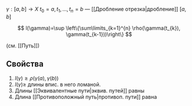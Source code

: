 $\gamma: [a,b]\to X$
$t_{0}=a, t_{1},\dots, t_{n}=b$ — [[Дробление отрезка|дробление]] $[a, b]$

$$
l(\gamma)=\sup \left\{\sum\limits_{k=1}^{n} \rho(\gamma(t_{k}), \gamma(t_{k-1}))\right\}
$$

(см. [[Путь]])
## Свойства

1. $l(\gamma)\geq \rho(\gamma(a), \gamma(b))$
2. $l(\gamma)\geq$ длины впис. в него ломаной.
3. Длины [[Эквивалентные пути|эквив. путей]] равны
4. Длина [[Противоположный путь|противоп. пути]] равна
